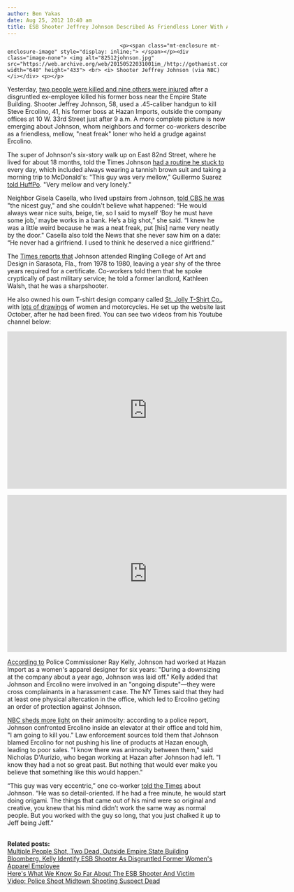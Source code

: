 ```yaml
---
author: Ben Yakas
date: Aug 25, 2012 10:40 am
title: ESB Shooter Jeffrey Johnson Described As Friendless Loner With A Grudge
---
```


	
										<p><span class="mt-enclosure mt-enclosure-image" style="display: inline;"> </span></p><div class="image-none"> <img alt="82512johnson.jpg" src="https://web.archive.org/web/20150522031001im_/http://gothamist.com/attachments/byakas/82512johnson.jpg" width="640" height="433"> <br> <i> Shooter Jeffrey Johnson (via NBC)</i></div> <p></p>

<p>Yesterday, <a href="https://web.archive.org/web/20150522031001/http://gothamist.com/2012/08/24/five_shot_outside_empire_state_buil.php#photo-1">two people were killed and nine others were injured</a> after a disgruntled ex-employee killed his former boss near the Empire State Building. Shooter Jeffrey Johnson, 58, used a .45-caliber handgun to kill Steve Ercolino, 41, his former boss at Hazan Imports, outside the company offices at 10 W. 33rd Street just after 9 a.m. A more complete picture is now emerging about Johnson, whom neighbors and former co-workers describe as a friendless, mellow, &quot;neat freak&quot; loner who held a grudge against Ercolino.</p>

<p>The super of Johnson&apos;s six-story walk up on East 82nd Street, where he lived for about 18 months, told the Times Johnson <a href="https://web.archive.org/web/20150522031001/http://gothamist.com/2012/08/24/esb_shooting.php#photo-1">had a routine he stuck to</a> every day, which included always wearing a tannish brown suit and taking a morning trip to McDonald&apos;s: &quot;This guy was very mellow,&quot; Guillermo Suarez <a href="https://web.archive.org/web/20150522031001/http://www.huffingtonpost.com/2012/08/24/jeffrey-johnson-empire-state-building-shooter_n_1828692.html">told HuffPo</a>. &quot;Very mellow and very lonely.&quot; </p>

<p>Neighbor Gisela Casella, who lived upstairs from Johnson, <a href="https://web.archive.org/web/20150522031001/http://newyork.cbslocal.com/2012/08/24/neighbor-alleged-midtown-shooter-was-nicest-guy-but-a-little-weird/">told CBS he was</a> &quot;the nicest guy,&quot; and she couldn&apos;t believe what happened: &#x201C;He would always wear nice suits, beige, tie, so I said to myself &#x2018;Boy he must have some job,&#x2019; maybe works in a bank. He&#x2019;s a big shot,&#x201D; she said. &#x201C;I knew he was a little weird because he was a neat freak, put [his] name very neatly by the door.&quot; Casella also told the News that she never saw him on a date: &#x201C;He never had a girlfriend. I used to think he deserved a nice girlfriend.&#x201D;</p>

<p>The <a href="https://web.archive.org/web/20150522031001/http://www.nytimes.com/2012/08/25/nyregion/in-empire-state-killing-a-grudge-boiled-over.html?_r=1&amp;partner=rss&amp;emc=rss">Times reports that</a> Johnson attended Ringling College of Art and Design in Sarasota, Fla., from 1978 to 1980, leaving a year shy of the three years required for a certificate. Co-workers told them that he spoke cryptically of past military service; he told a former landlord, Kathleen Walsh, that he was a sharpshooter. </p>

<p>He also owned his own T-shirt design company called <a href="https://web.archive.org/web/20150522031001/http://www.stjollytshirtart.com/care/">St. Jolly T-Shirt Co.</a>, with <a href="https://web.archive.org/web/20150522031001/http://www.nypost.com/p/news/local/manhattan/killer_sexpot_doodle_fetish_f7OHFbtYTF1VuVnVQXRVeK">lots of drawings</a> of women and motorcycles. He set up the website last October, after he had been fired. You can see two videos from his Youtube channel below:</p>

<p><iframe width="640" height="360" src="https://web.archive.org/web/20150522031001if_/http://www.youtube.com/embed/xC__BLwDG1Q" frameborder="0" allowfullscreen></iframe></p>

<p><iframe width="640" height="360" src="https://web.archive.org/web/20150522031001if_/http://www.youtube.com/embed/xC__BLwDG1Q" frameborder="0" allowfullscreen></iframe></p>

<p><a href="https://web.archive.org/web/20150522031001/http://gothamist.com/2012/08/24/bloomberg_press_conference_on_empir.php#photo-1">According to</a> Police Commissioner Ray Kelly, Johnson had worked at Hazan Import as a women&apos;s apparel designer for six years: &quot;During a downsizing at the company about a year ago, Johnson was laid off.&quot; Kelly added that Johnson and Ercolino were involved in an &quot;ongoing dispute&quot;&#x2014;they were cross complainants in a harassment case. The NY Times said that they had at least one physical altercation in the office, which led to Ercolino getting an order of protection against Johnson.</p>

<p><a href="https://web.archive.org/web/20150522031001/http://www.nbcnewyork.com/news/local/Empire-State-Building-Shooting-Suspect-Jeffrey-Johnson-167331715.html">NBC sheds more light</a> on their animosity: according to a police report, Johnson confronted Ercolino inside an elevator at their office and told him, &quot;I am going to kill you.&quot;  Law enforcement sources told them that Johnson blamed Ercolino for not pushing his line of products at Hazan enough, leading to poor sales. &quot;I know there was animosity between them,&quot; said Nicholas D&apos;Aurizio, who began working at Hazan after Johnson had left. &quot;I know they had a not so great past. But nothing that would ever make you believe that something like this would happen.&quot;</p>

<p>&#x201C;This guy was very eccentric,&#x201D; one co-worker <a href="https://web.archive.org/web/20150522031001/http://www.nytimes.com/2012/08/25/nyregion/in-empire-state-killing-a-grudge-boiled-over.html?pagewanted=2&amp;_r=1&amp;partner=rss&amp;emc=rss">told the Times</a> about Johnson. &#x201C;He was so detail-oriented. If he had a free minute, he would start doing origami. The things that came out of his mind were so original and creative, you knew that his mind didn&#x2019;t work the same way as normal people. But you worked with the guy so long, that you just chalked it up to Jeff being Jeff.&#x201D;</p>

<p><br>
<strong>Related posts:</strong><br>
<a href="https://web.archive.org/web/20150522031001/http://gothamist.com/2012/08/24/five_shot_outside_empire_state_buil.php#photo-1">Multiple People Shot, Two Dead, Outside Empire State Building</a><br>
<a href="https://web.archive.org/web/20150522031001/http://gothamist.com/2012/08/24/bloomberg_press_conference_on_empir.php#photo-1">Bloomberg, Kelly Identify ESB Shooter As Disgruntled Former Women&apos;s Apparel Employee</a><br>
<a href="https://web.archive.org/web/20150522031001/http://gothamist.com/2012/08/24/esb_shooting.php#photo-1">Here&apos;s What We Know So Far About The ESB Shooter And Victim</a><br>
<a href="https://web.archive.org/web/20150522031001/http://gothamist.com/2012/08/24/video_police_shoot_midtown_shooting.php">Video: Police Shoot Midtown Shooting Suspect Dead</a></p>					
										
									
				